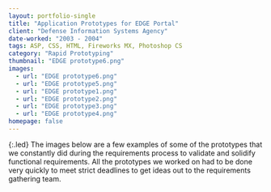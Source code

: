 ```yaml
---
layout: portfolio-single
title: "Application Prototypes for EDGE Portal"
client: "Defense Information Systems Agency"
date-worked: "2003 - 2004"
tags: ASP, CSS, HTML, Fireworks MX, Photoshop CS
category: "Rapid Prototyping"
thumbnail: "EDGE prototype6.png"
images:
  - url: "EDGE prototype6.png"
  - url: "EDGE prototype5.png"
  - url: "EDGE prototype1.png"
  - url: "EDGE prototype2.png"
  - url: "EDGE prototype3.png"
  - url: "EDGE prototype4.png"
homepage: false
---
```

{:.led}
The images below are a few examples of some of the prototypes that we constantly did during the requirements process to validate and solidify functional requirements. All the prototypes we worked on had to be done very quickly to meet strict deadlines to get ideas out to the requirements gathering team.
